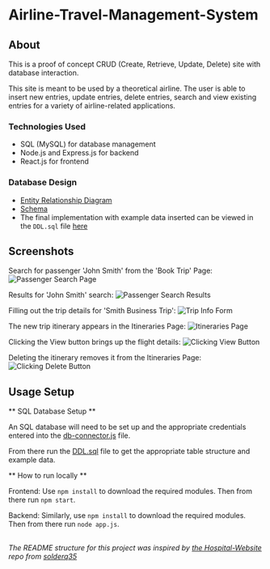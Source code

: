 # Airline-Travel-Management-System

## About
This is a proof of concept CRUD (Create, Retrieve, Update, Delete) site with database interaction.

This site is meant to be used by a theoretical airline. The user is able to insert new entries, update entries, delete entries, search and view existing entries for a variety of airline-related applications.

### Technologies Used
- SQL (MySQL) for database management
- Node.js and Express.js for backend
- React.js for frontend

### Database Design
- [Entity Relationship Diagram](https://drive.google.com/uc?export=view&id=1xM8g_zWLVF5AH41cuf2k2d8uH2CDENCr)
- [Schema](https://drive.google.com/uc?export=view&id=1kCXtct2KKWB-1DyqjJm5qh-LsfJH6dQY)
- The final implementation with example data inserted can be viewed in the `DDL.sql` file [here](https://github.com/chanceback/Airline-Travel-Management-System/blob/main/DDL.sql)

## Screenshots

Search for passenger 'John Smith' from the 'Book Trip' Page:
![Passenger Search Page](https://drive.google.com/uc?export=view&id=17OQYncmz2aYyRVoTeGx7_f5kl-C0ftvC)

Results for 'John Smith' search:
![Passenger Search Results](https://drive.google.com/uc?export=view&id=1vwmWgeJVfIbIVRJ9zMo0_XLgGCcCLLsm)

Filling out the trip details for 'Smith Business Trip':
![Trip Info Form](https://drive.google.com/uc?export=view&id=1TYMmW15pGHBlMvY3GQwnAhrMq8qri1Ko)

The new trip itinerary appears in the Itineraries Page:
![Itineraries Page](https://drive.google.com/uc?export=view&id=1osdXT3vcq9X1QRAEUoAy52btbgdHGOHd)

Clicking the View button brings up the flight details:
![Clicking View Button](https://drive.google.com/uc?export=view&id=153c_QM0HIrTDZZVKKVYoI4P4v0JN0QUF)

Deleting the itinerary removes it from the Itineraries Page:
![Clicking Delete Button](https://drive.google.com/uc?export=view&id=1rlfbeHLypF8VvT9qEobD15X1qduM3tZC)

## Usage Setup
** SQL Database Setup **

An SQL database will need to be set up and the appropriate credentials entered into the [db-connector.js](https://github.com/chanceback/Airline-Travel-Management-System/blob/main/project/p-backend/database/db-connector.js) file.

From there run the [DDL.sql](https://github.com/chanceback/Airline-Travel-Management-System/blob/main/DDL.sql) file to get the appropriate table structure and example data.

** How to run locally **

Frontend: Use `npm install` to download the required modules. Then from there run `npm start`.

Backend: Similarly, use `npm install` to download the required modules. Then from there run `node app.js`.

##
*The README structure for this project was inspired by [the Hospital-Website](https://github.com/solderq35/hospital-website) repo from [solderq35](https://solderq35.github.io/)*
